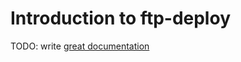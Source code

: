 # Introduction to ftp-deploy

TODO: write [great documentation](http://jacobian.org/writing/great-documentation/what-to-write/)
